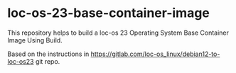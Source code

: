 # loc-os-23-base-container-image

This repository helps to build a loc-os 23 Operating System Base Container Image Using Build.

Based on the instructions in https://gitlab.com/loc-os_linux/debian12-to-loc-os23 git repo.
